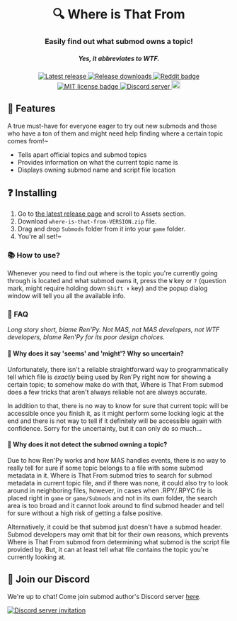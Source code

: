<h1 align="center">🔍 Where is That From</h1>
<h3 align="center">Easily find out what submod owns a topic!</h3>
<h5 align="center">Yes, it abbreviates to WTF.</h5>

<p align="center">
  <a href="https://github.com/friends-of-monika/mas-wtf/releases/latest">
    <img alt="Latest release" src="https://img.shields.io/github/v/release/friends-of-monika/mas-wtf">
  </a>
  <a href="https://github.com/friends-of-monika/mas-wtf/releases">
    <img alt="Release downloads" src="https://img.shields.io/github/downloads/friends-of-monika/mas-wtf/total">
  </a>
  <a href="https://www.reddit.com/r/MASFandom/comments/10jg4bc/where_is_that_from_submod_release_introduction">
    <img alt="Reddit badge" src="https://img.shields.io/badge/dynamic/json?label=%F0%9D%97%8B%2FMASFandom&query=%24[0].data.children[0].data.score&suffix=%20upvotes&url=https%3A%2F%2Fwww.reddit.com%2Fr%2FMASFandom%2Fcomments%2F10jg4bc%2Fwhere_is_that_from_submod_release_introduction.json&style=social&logo=reddit">
  </a>
  <a href="https://github.com/friends-of-monika/mas-wtf/blob/main/LICENSE.txt">
    <img alt="MIT license badge" src="https://img.shields.io/badge/License-MIT-lightgrey.svg">
  </a>
  <a href="https://mon.icu/discord">
    <img alt="Discord server" src="https://discordapp.com/api/guilds/1029849988953546802/widget.png?style=shield">
  </a>
  <a href="https://ko-fi.com/Y8Y15BC52">
    <img alt="Ko-fi badge" src="https://ko-fi.com/img/githubbutton_sm.svg" height="20">
  </a>
</p>


## 🌟 Features

A true must-have for everyone eager to try out new submods and those who have a
ton of them and might need help finding where a certain topic comes from!~

* Tells apart official topics and submod topics
* Provides information on what the current topic name is
* Displays owning submod name and script file location

## ❓ Installing

1. Go to [the latest release page][6] and scroll to Assets section.
2. Download `where-is-that-from-VERSION.zip` file.
3. Drag and drop `Submods` folder from it into your `game` folder.
4. You're all set!~

### 📚 How to use?

Whenever you need to find out where is the topic you're currently going through
is located and what submod owns it, press the `W` key or `?` (question mark,
might require holding down `Shift ⬆` key) and the popup dialog window will tell
you all the available info.

### 🙋 FAQ

*Long story short, blame Ren'Py. Not MAS, not MAS developers, not WTF
developers, blame Ren'Py for its poor design choices.*

#### 🤔 Why does it say 'seems' and 'might'? Why so uncertain?

Unfortunately, there isn't a reliable straightforward way to programmatically
tell which file is *exactly* being used by Ren'Py right now for showing a
certain topic; to somehow make do with that, Where is That From submod does a
few tricks that aren't always reliable not are always accurate.

In addition to that, there is no way to know for sure that current topic will
be accessible once you finish it, as it might perform some locking logic at the
end and there is not way to tell if it definitely will be accessible again with
confidence. Sorry for the uncertainty, but it can only do so much...

#### 🤔 Why does it not detect the submod owning a topic?

Due to how Ren'Py works and how MAS handles events, there is no way to really
tell for sure if some topic belongs to a file with some submod metadata in it.
Where is That From submod tries to search for submod metadata in current topic
file, and if there was none, it could also try to look around in neighboring
files, however, in cases when .RPY/.RPYC file is placed right in `game` or
`game/Submods` and not in its own folder, the search area is too broad and it
cannot look around to find submod header and tell for sure without a high risk
of getting a false positive.

Alternatively, it could be that submod just doesn't have a submod header. Submod
developers may omit that bit for their own reasons, which prevents Where is That
From submod from determining what submod is the script file provided by. But, it
can at least tell what file contains the topic you're currently looking at.

## 💬 Join our Discord

We're up to chat! Come join submod author's Discord server [here][8].

[![Discord server invitation][10]][8]

[6]: https://github.com/friends-of-monika/mas-wtf/releases/latest
[8]: https://dcache.me/discord
[9]: https://mon.icu/discord
[10]: https://discordapp.com/api/guilds/1029849988953546802/widget.png?style=banner3
[12]: https://github.com/friends-of-monika/mas-wtf
